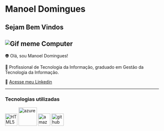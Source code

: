 # Manoel Domingues

## Sejam Bem Vindos ##

![Gif meme Computer](https://media.tenor.com/vnrEB7ikxSkAAAAM/drake-laptop-drake.gif)
---------

👽 Olá, sou Manoel Domingues!

💬 Profissional de Tecnologia da Informação, graduado em  Gestão da Tecnologia da Informação.

📧 [ Acesse meu Linkedin](https://www.linkedin.com/in/manoeldomingues)

-----

### Tecnologias utilizadas 

<img src="https://cdn.jsdelivr.net/gh/devicons/devicon/icons/html5/html5-original.svg" alt="HTML5" width="40">

<img src="https://cdn.jsdelivr.net/gh/devicons/devicon@latest/icons/azure/azure-original-wordmark.svg" alt="azure" width="60">
          
<img src="https://cdn.jsdelivr.net/gh/devicons/devicon@latest/icons/amazonwebservices/amazonwebservices-original-wordmark.svg" alt="amazonwebservices" width="40">

<img src="https://cdn.jsdelivr.net/gh/devicons/devicon@latest/icons/github/github-original-wordmark.svg" alt="github" width="40">
